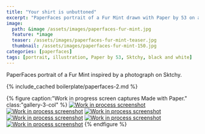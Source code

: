 ```yaml
---
title: "Your shirt is unbuttoned"
excerpt: "PaperFaces portrait of a Fur Mint drawn with Paper by 53 on an iPad."
image: 
  path: &image /assets/images/paperfaces-fur-mint.jpg 
  feature: *image
  teaser: /assets/images/paperfaces-fur-mint-teaser.jpg
  thumbnail: /assets/images/paperfaces-fur-mint-150.jpg
categories: [paperfaces]
tags: [portrait, illustration, Paper by 53, Sktchy, black and white]
---
```


PaperFaces portrait of a Fur Mint inspired by a photograph on Sktchy.

{% include_cached boilerplate/paperfaces-2.md %}

{% figure caption:"Work in progress screen captures Made with Paper." class:"gallery-3-col" %}
[![Work in process screenshot](/assets/images/paperfaces-fur-mint-process-1-600.jpg)](/assets/images/paperfaces-fur-mint-process-1-lg.jpg) [![Work in process screenshot](/assets/images/paperfaces-fur-mint-process-2-600.jpg)](/assets/images/paperfaces-fur-mint-process-2-lg.jpg) [![Work in process screenshot](/assets/images/paperfaces-fur-mint-process-3-600.jpg)](/assets/images/paperfaces-fur-mint-process-3-lg.jpg) [![Work in process screenshot](/assets/images/paperfaces-fur-mint-process-4-600.jpg)](/assets/images/paperfaces-fur-mint-process-4-lg.jpg) [![Work in process screenshot](/assets/images/paperfaces-fur-mint-process-5-600.jpg)](/assets/images/paperfaces-fur-mint-process-5-lg.jpg) [![Work in process screenshot](/assets/images/paperfaces-fur-mint-process-6-600.jpg)](/assets/images/paperfaces-fur-mint-process-6-lg.jpg)
{% endfigure %}
